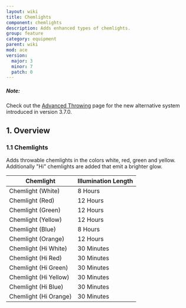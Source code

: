 ```yaml
---
layout: wiki
title: Chemlights
component: chemlights
description: Adds enhanced types of chemlights.
group: feature
category: equipment
parent: wiki
mod: ace
version:
  major: 3
  minor: 7
  patch: 0
---
```


<div class="panel callout">
    <h5>Note:</h5>
    <p>Check out the <a href="{{ site.baseurl }}/wiki/feature/advanced-throwing.html">Advanced Throwing</a> page for the new alternative system introduced in version 3.7.0.</p>
</div>

## 1. Overview

### 1.1 Chemlights
Adds throwable chemlights in the colors white, red, green and yellow. Additionally "Hi" chemlights are added that emit a brighter glow.

| Chemlight             | Illumination Length |
|-----------------------|---------------------|
| Chemlight (White)     | 8 Hours             |
| Chemlight (Red)       | 12 Hours            |
| Chemlight (Green)     | 12 Hours            |
| Chemlight (Yellow)    | 12 Hours            |
| Chemlight (Blue)      | 8 Hours             |
| Chemlight (Orange)    | 12 Hours            |
| Chemlight (Hi White)  | 30 Minutes          |
| Chemlight (Hi Red)    | 30 Minutes          |
| Chemlight (Hi Green)  | 30 Minutes          |
| Chemlight (Hi Yellow) | 30 Minutes          |
| Chemlight (Hi Blue)   | 30 Minutes          |
| Chemlight (Hi Orange) | 30 Minutes          |
